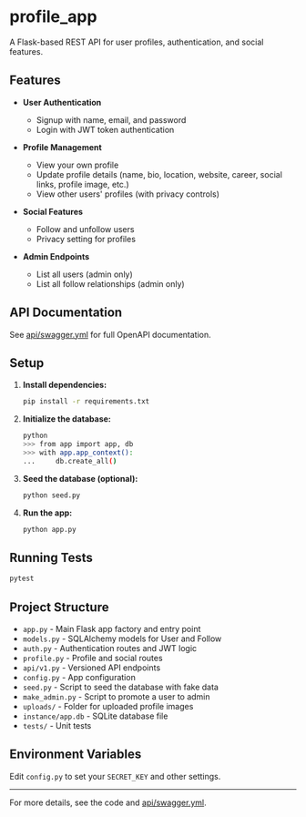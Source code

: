 # profile_app

A Flask-based REST API for user profiles, authentication, and social features.

## Features

- **User Authentication**
  - Signup with name, email, and password
  - Login with JWT token authentication

- **Profile Management**
  - View your own profile
  - Update profile details (name, bio, location, website, career, social links, profile image, etc.)
  - View other users' profiles (with privacy controls)

- **Social Features**
  - Follow and unfollow users
  - Privacy setting for profiles

- **Admin Endpoints**
  - List all users (admin only)
  - List all follow relationships (admin only)

## API Documentation

See [api/swagger.yml](api/swagger.yml) for full OpenAPI documentation.

## Setup

1. **Install dependencies:**
   ```sh
   pip install -r requirements.txt
   ```

2. **Initialize the database:**
   ```sh
   python
   >>> from app import app, db
   >>> with app.app_context():
   ...     db.create_all()
   ```

3. **Seed the database (optional):**
   ```sh
   python seed.py
   ```

4. **Run the app:**
   ```sh
   python app.py
   ```

## Running Tests

```sh
pytest
```

## Project Structure

- `app.py` - Main Flask app factory and entry point
- `models.py` - SQLAlchemy models for User and Follow
- `auth.py` - Authentication routes and JWT logic
- `profile.py` - Profile and social routes
- `api/v1.py` - Versioned API endpoints
- `config.py` - App configuration
- `seed.py` - Script to seed the database with fake data
- `make_admin.py` - Script to promote a user to admin
- `uploads/` - Folder for uploaded profile images
- `instance/app.db` - SQLite database file
- `tests/` - Unit tests

## Environment Variables

Edit `config.py` to set your `SECRET_KEY` and other settings.

---

For more details, see the code and [api/swagger.yml](api/swagger.yml).